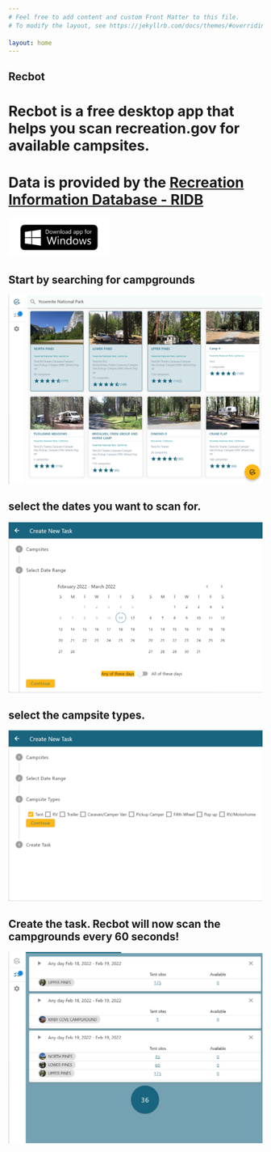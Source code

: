 ```yaml
---
# Feel free to add content and custom Front Matter to this file.
# To modify the layout, see https://jekyllrb.com/docs/themes/#overriding-theme-defaults

layout: home
---
```

## Recbot

# Recbot is a free desktop app that helps you scan recreation.gov for available campsites. 
# Data is provided by the [Recreation Information Database - RIDB](https://ridb.recreation.gov/landing) 
<a href="/images/RecBot.msix"><img src="/images/bezlio-app-badges-windows-version.png" width="200"></a>

<!-- ![Image](/images/bezlio-app-badges-windows-version.png =250x) -->


<!-- ##  start by searching for busy campgrounds
![Image](/images/180006.png) -->

##  Start by searching for campgrounds
![Image](/images/133549.png)

##  select the dates you want to scan for. 
![Image](/images/180408.png)
##  select the campsite types.

![Image](/images/180423.png)
##  Create the task. Recbot will now scan the campgrounds every 60 seconds!
![Image](/images/132602.png)

<!-- ## Features
### Features

- Bulleted
- List
- 


**Bold** and _Italic_ and `Code` text -->



